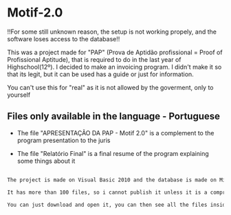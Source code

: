 # Motif-2.0

!!For some still unknown reason, the setup is not working propely, and the software loses access to the database!!

This was a project made for "PAP" (Prova de Aptidão profissional = Proof of Profissional Aptitude), that is required to do in the last year of Highschool(12º). 
I decided to make an invoicing program. I didn't make it so that its legit, but it can be used has a guide or just for information. 
  
You can't use this for "real" as it is not allowed by the goverment, only to yourself

## Files only available in the language - Portuguese

  - The file "APRESENTAÇÃO DA PAP - Motif 2.0" is a complement to the program presentation to the juris

  - The file "Relatório Final" is a final resume of the program explaining some things about it

##
```bash
The project is made on Visual Basic 2010 and the database is made on Microsoft Access 2007

It has more than 100 files, so i cannot publish it unless it is a compressed file.

You can just download and open it, you can then see all the files inside, plus you can also execute the program to try it out.
```
